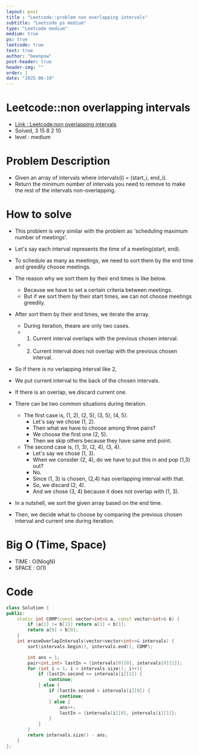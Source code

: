```yaml
---
layout: post
title : "Leetcode::problem non overlapping intervals"
subtitle: "Leetcode ps medium"
type: "Leetcode medium"
medium: true
ps: true
leetcode: true
text: true
author: "beenpow"
post-header: true
header-img: ""
order: 1
date: "2025-06-19"
---
```


# Leetcode::non overlapping intervals
- [Link : Leetcode:non overlapping intervals](https://leetcode.com/problems/non-overlapping-intervals/description/)
- Solved, 3 15 8 2 10
- level : medium

# Problem Description
- Given an array of intervals where intervals(i) = (start_i, end_i).
- Return the minimum number of intervals you need to remove to make the rest of the intervals non-overlapping.

# How to solve
- This problem is very similar with the problem as 'scheduling maximum number of meetings'.
- Let's say each interval represents the time of a meeting(start, end).
- To schedule as many as meetings, we need to sort them by the end time and greedily choose meetings.
- The reason why we sort them by their end times is like below.
    - Because we have to set a certain criteria between meetings.
    - But if  we sort them by their start times, we can not choose meetings greedily.
- After sort them by their end times, we iterate the array.
    - During iteration, theare are only two cases.
    - 1. Current interval overlaps with the previous chosen interval.
    - 2. Current interval does not overlap with the previous chosen interval.
- So if there is no verlapping interval like 2,
- We put current interval to the back of the chosen intervals.
- If there is an overlap, we discard current one.
- There can be two common situations during iteration.
    - The first case is, (1, 2), (2, 5), (3, 5), (4, 5).
        - Let's say we chose (1, 2).
        - Then what we have to choose among three pairs?
        - We choose the first one (2, 5).
        - Then we skip others because they have same end point.
    - The second case is, (1, 3), (2, 4), (3, 4).
        - Let's say we chose (1, 3).
        - When we consider (2, 4), do we have to put this in and pop (1,3) out?
        - No.
        - Since (1, 3) is chosen, (2,4) has overlapping interval with that.
        - So, we discard (2, 4).
        - And we chose (3, 4) because it does not overlap with (1, 3).

- In a nutshell, we sort the given array based on the end time.
- Then, we decide what to choose by comparing the previous chosen interval and current one during iteration.

# Big O (Time, Space)
- TIME : O(NlogN)
- SPACE : O(1)

# Code

```cpp
class Solution {
public:
    static int COMP(const vector<int>& a, const vector<int>& b) {
        if (a[1] != b[1]) return a[1] < b[1];
        return a[0] < b[0];
    }
    int eraseOverlapIntervals(vector<vector<int>>& intervals) {
        sort(intervals.begin(), intervals.end(), COMP);

        int ans = 1;
        pair<int,int> lastIn = {intervals[0][0], intervals[0][1]};
        for (int i = 1; i < intervals.size(); i++){
            if (lastIn.second == intervals[i][1]) {
                continue;
            } else {
                if (lastIn.second > intervals[i][0]) {
                    continue;
                } else {
                    ans++;
                    lastIn = {intervals[i][0], intervals[i][1]};
                }
            }
        }
        return intervals.size() - ans;
    }
};
```
